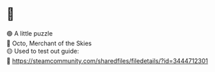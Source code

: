 # 🐙

🟢 A little puzzle \
🔴 Octo, Merchant of the Skies \
🟡 Used to test out guide: \
🔵 https://steamcommunity.com/sharedfiles/filedetails/?id=3444712301
